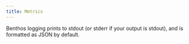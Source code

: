 ```yaml
---
title: Metrics
---
```


Benthos logging prints to stdout (or stderr if your output is stdout), and is formatted as JSON by default.
